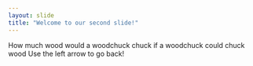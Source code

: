 ```yaml
---
layout: slide
title: "Welcome to our second slide!"
---
```

How much wood would a woodchuck chuck if a woodchuck could chuck wood
Use the left arrow to go back!

